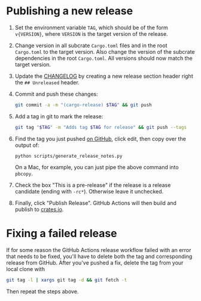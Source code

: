 # Publishing a new release

1. Set the environment variable `TAG`, which should be of the form `v{VERSION}`, where `VERSION` is the target version of the release.

2. Change version in all subcrate `Cargo.toml` files and in the root `Cargo.toml` to the target version. Also change the version of the subcrate dependencies in the root `Cargo.toml`. All versions should now match the target version.

3. Update the [CHANGELOG]("CHANGELOG.md") by creating a new release section header right the `## Unreleased` header.

4. Commit and push these changes:

    ```bash
    git commit -a -m "(cargo-release) $TAG" && git push
    ```

5. Add a tag in git to mark the release:

    ```bash
    git tag "$TAG" -m "Adds tag $TAG for release" && git push --tags
    ```

6. Find the tag you just pushed [on GitHub](https://github.com/rusty-celery/rusty-celery/releases), click edit, then copy over the output of:

    ```
    python scripts/generate_release_notes.py
    ```

    On a Mac, for example, you can just pipe the above command into `pbcopy`.

7. Check the box "This is a pre-release" if the release is a release candidate (ending with `-rc*`). Otherwise leave it unchecked.

8. Finally, click "Publish Release". GitHub Actions will then build and publish to [crates.io](https://crates.io).

# Fixing a failed release

If for some reason the GitHub Actions release workflow failed with an error that needs to be fixed, you'll have to delete both the tag and corresponding release from GitHub. After you've pushed a fix, delete the tag from your local clone with

```bash
git tag -l | xargs git tag -d && git fetch -t
```

Then repeat the steps above.
